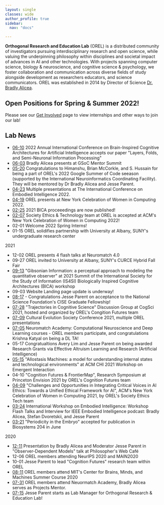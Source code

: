 ```yaml
---
layout: single
classes: wide
author_profile: true
sidebar:
  nav: "docs"

---  
```


**Orthogonal Research and Education Lab** (OREL) is a distributed community of investigators pursuing interdisciplinary research and open science, while valuing the underpinning philosophy within disciplines and societal impact of advances in AI and other technologies. With projects spanning computer science, biology & neuroscience, and cognitive science & psychology, we foster collaboration and communication across diverse fields of study alongside development as researchers educators, and science communicators. OREL was established in 2014 by Director of Science [Dr. Bradly Alicea](http://bradly-alicea.weebly.com/). 

## Open Positions for Spring & Summer 2022!
Please see our [Get Involved](https://orel-group.github.io/join/) page to view internships and other ways to join our lab! 
 

## Lab News 
- [06-10]() 2022 Annual International Conference on Brain-Inspired Cognitive Architectures for Artificial Intelligence accepts our paper "Layers, Folds, and Semi-Neuronal Information Processing" 
- [06-03]() Bradly Alicea presents at GSoC Mentor Summit
- [05-20]() Congratulations to Himanshu, Brian McCorkle, and S. Hussain for being a part of OREL's 2022 Google Summer of Code seeason (supported by the International Neuroinformatics Coordinating Facility). They will be mentored by Dr Bradly Alicea and Jesse Parent. 
- [04-23]() Multiple presentations at The International Conference on Embodied Intelligence 2022.
- [04-19](https://nycwic.org/) OREL presents at New York Celebration of Women in Computing 2022. 
- [02-25]() 2021 BICA proceeedings are now published!
- [02-07](https://nycwic.org/) Society Ethics & Technology team at OREL is accepted at ACM's New York Celebration of Women in Computing 2022!
- 02-01 Welcome 2022 Spring Interns!
- 01-15 OREL solidifies partnership with University at Albany, SUNY's undergraduate research center

2021
- 12-02 OREL presents 4 flash talks at Neuromatch 4.0
- 09-27 OREL invited to University at Albany, SUNY's CURCE Hybrid Fall Fair
- [09-13](https://summit-2021.is4si.org/schedule/apc-schedule) "Gibsonian Information: a perceptual approach to modeling the quantitative observer" at 2021 Summit of the International Society for the Study of Information (IS4SI) Biologically Inspired Cognitive Architectures (BICA) workshop
- 09-03 Website Landing page update is underway!
- [08-17](https://jesparent.github.io/nsf) - Congratulations Jesse Parent on acceptance to the National Science Foundation's CISE Graduate Fellowship!
- [07-28](https://cognitivesciencesociety.org/cogsci-affinity-discussion-groups/) "Trajectories in Cognitive Science" Discussion Group at CogSci 2021, hosted and organized by OREL's Congition Futures team
- [07-09](https://culturalevolutionsociety.org/) Cultural Evolution Society Conference 2021, multiple OREL presentations
- [07-05](https://academy.neuromatch.io/) Neuromatch Academy: Computational Neuroscience and Deep Learning courses - OREL members participate, and congratulations Krishna Katyal on being a DL TA!
 - 05-17 Congratualtions Avery Lim and Jesse Parent on being awarded Research Grants via Effective Altruism Learning and Research (Artificial Intelligence)
- [05-15](https://emergentinteraction.github.io/) "Allostasis Machines: a model for understanding internal states and technological environments" at ACM CHI 2021 Workshop on Emergent Interaction
- 04-10 "Cognition Futures & FrontierMap", Research Symposium at Princeton Envision 2021 by OREL's Cognition Futures team
- [04-09](https://twitter.com/JesParent/status/1379489919228379136) "Challenges and Opportunities in Integrating Critical Voices in AI Ethics: Towards a Unified Ethical Framework for AI", ACM's New York Celebration of Women in Computing 2021, by OREL's Society Ethics Tech team
- [03-24](https://www.researchgate.net/publication/350357270_Frontier_Map_and_Cognition_Futures_Embodied_Intelligence_A_Survey_of_Computational_Models_of_Cognition) International Workshop on Embodied Intelligence: Workshop Flash Talks and Interview for IEEE Embodied Intelligence podcast: Bradly Alicea, Stefan Dvoretskii, and Jesse Parent
- [03-21](https://www.sciencedirect.com/science/article/abs/pii/S0303264721000629) "Periodicity in the Embryo" accepted for publication in Biosystems 204 in June

2020
- [12-11](https://medium.com/orel-group/observer-dependent-models-a-talk-at-the-philosophers-web-cafe-4c503cd47778) Presentation by Bradly Alicea and Moderator Jesse Parent in "Observer-Dependent Models" talk at Philosopher's Web Café
- 12-06 OREL members attending NeurIPS 2020 and MAIN2020
- 10-01 Jesse Parent to lead "Cognition Futures" research team within OREL
- [08-11](https://cbmm.mit.edu/summer-school/2020/attendees) OREL members attend MIT's Center for Brains, Minds, and Machines Summer Course 2020
- [07-31](https://github.com/jesparent/Proposal-Materials/tree/master/Neuromatch) OREL members attend Neuormatch Academy, Bradly Alicea serves as Projects Mentor.
- [07-15](https://orthogonal-research.weebly.com/) Jesse Parent starts as Lab Manager for Orthogonal Research & Education Lab!

